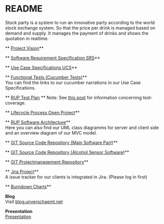 # README #
Stock party is a system to run an innovative party according to the world stock exchange system. So that the price per drink is managed based on demand and supply. It manages the payment of drinks and shows the quotation in realtime.    
    
** [Project Vision](https://github.com/unverschaemt/stockparty-projektmanagement/blob/master/vision.md)**   
    
** [Software Requirement Specification SRS](https://github.com/unverschaemt/stockparty-projektmanagement/blob/master/srs.md)**   
  
** [Use Case Specifications UCS](https://github.com/unverschaemt/stockparty-projektmanagement/blob/master/srs.md#markdown-header-31-functionality)**   
  
** [Functional Tests (Cucumber Tests)](https://github.com/unverschaemt/stockparty-projektmanagement/blob/master/srs.md#markdown-header-31-functionality)**     
You can find the links to our cucumber narrations in our Use Case Specifications.

** [RUP Test Plan](https://github.com/unverschaemt/stockparty-projektmanagement/blob/master/rup.md) **
Note: See [this post](http://blog.unverschaemt.net/post/119357652334/test-coverage) for information concerning test-coverage.  
  
** [Lifecycle Process Open Project](http://op.it.dh-karlsruhe.de/projects/stockparty)**   
  
** [RUP Software Architecture](https://github.com/unverschaemt/stockparty-projektmanagement/blob/master/rup.md)**   
Here you can also find our UML class diagramms for server and client side and an overview diagram of our MVC model.
    
** [GIT Source Code Repository (Main Software Part)](https://github.com/unverschaemt/stockparty)**   
    
** [GIT Source Code Repository (Alcohol Sensor Software)](https://github.com/unverschaemt/stockparty-arduino)**   
    
** [GIT Projectmanagement Repository](https://github.com/unverschaemt/stockparty-projektmanagement)**   
    
** [Jira Project](http://server.unverschaemt.net:8080/browse/SP/)**   
A issue tracker for our clients is integrated in Jira. (Please log in first)
   
** [Burndown Charts](https://github.com/unverschaemt/stockparty-projektmanagement/blob/master/Burndown.md)**   

     

**Blog**    
Visit [blog.unverschaemt.net](http://blog.unverschaemt.net)   

**Presentation**   
[Presentation](https://github.com/unverschaemt/stockparty-projektmanagement/blob/master/StockPartyPresentation.pdf)
